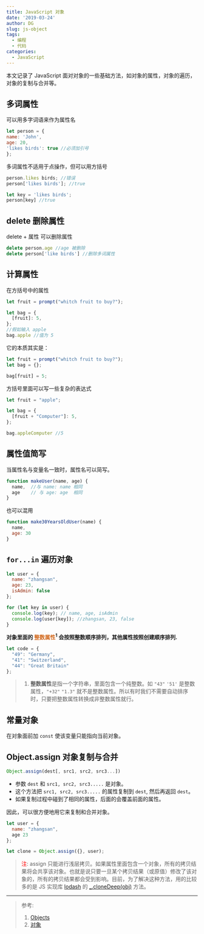 ```yaml
---
title: JavaScript 对象
date: '2019-03-24'
author: DG
slug: js-object
tags: 
  - 编程
  - 代码
categories: 
  - JavaScript
---
```

本文记录了 JavaScript 面对对象的一些基础方法，如对象的属性，对象的遍历，对象的复制与合并等。
## 多词属性

  可以用多字词语来作为属性名

```javascript
let person = {
name: 'John',
age: 20,
'likes birds': true //必须加引号
};
```

多词属性不适用于点操作，但可以用方括号

```javascript
person.likes birds; //错误
person['likes birds']; //true

let key = 'likes birds';
person[key] //true
```


## delete 删除属性

delete + 属性 可以删除属性

```javascript
delete person.age //age 被删除
delete person['like birds'] //删除多词属性
```

## 计算属性

在方括号中的属性

```javascript
let fruit = prompt("whitch fruit to buy?");

let bag = {
  [fruit]: 5,
};
//假如输入 apple
bag.apple //值为 5
```

它的本质其实是：

```javascript
let fruit = prompt("whitch fruit to buy?");
let bag = {};

bag[fruit] = 5;
```

方括号里面可以写一些复杂的表达式

```javascript
let fruit = "apple";

let bag = {
  [fruit + "Computer"]: 5,
};

bag.appleComputer //5
```

## 属性值简写

当属性名与变量名一致时，属性名可以简写。

```javascript
function makeUser(name, age) {
  name,  //与 name: name 相同
  age    // 与 age: age  相同
}
```

也可以混用

```javascript
function make30YearsOldUser(name) {
  name,
  age: 30
}
```

## `for...in` 遍历对象

```javascript
let user = {
  name: "zhangsan",
  age: 23,
  isAdmin: false
};

for (let key in user) {
  console.log(key); // name, age, isAdmin
  console.log(user[key]); //zhangsan, 23, false
}
```

**对象里面的 <font color="chocolate">整数属性</font><sup>1</sup> 会按照整数顺序排列，其他属性按照创建顺序排列.**

```javascript
let code = {
  "49": "Germany",
  "41": "Switzerland",
  "44": "Great Britain"
};
```

>1. **整数属性**是指一个字符串，里面包含一个纯整数。如 `"43"` `'51'` 是整数属性，`"+32"` `"1.3"` 就不是整数属性。所以有时我们不需要自动排序时，只要把整数属性转换成非整数属性就行。

## 常量对象

在对象面前加 `const` 使该变量只能指向当前对象。

## Object.assign 对象复制与合并

```javascript
Object.assign(dest[, src1, src2, src3...])
```
- 参数 `dest` 和 `src1, src2, src3.....` 是对象。
- 这个方法把 `src1, src2, src3.....` 的属性复制到 `dest`, 然后再返回 `dest`。
- 如果复制过程中碰到了相同的属性，后面的会覆盖前面的属性。

因此，可以很方便地用它来复制和合并对象。
```javascript
let user = {
  name: "zhangsan",
  age 23
};

let clone = Object.assign({}, user);
```
> <font color='red'>注</font>: assign 只能进行浅层拷贝。如果属性里面包含一个对象，所有的拷贝结果将会共享该对象。也就是说只要一旦某个拷贝结果（或原值）修改了该对象的，所有的拷贝结果都会受到影响。目前，为了解决这种方法，用的比较多的是 JS 实现库 [lodash](https://lodash.com/) 的 [_.cloneDeep(obj)](https://lodash.com/docs#cloneDeep) 方法。

-------------------
> 参考:
> 1. [Objects](http://javascript.info/object)
> 2. [对象](http://zh.javascript.info/object)
